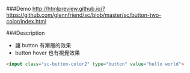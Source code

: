###Demo
http://htmlpreview.github.io/?https://github.com/glennfriend/sc/blob/master/sc/button-two-color/index.html

###Description
- 讓 button 有漸層的效果
- button hover 也有視覺效果

```html
<input class="sc-button-color2" type="button" value="hello world">
```
